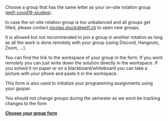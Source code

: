 Choose a group that has the same letter as your on-site rotation group ([epfl-covid19-studies](https://www.epfl.ch/campus/security-safety/en/health/coronavirus-covid19/students/)).

In case the on-site rotation group is too unbalanced and all groups get filled, please contact nicolas.stucki@epfl.ch to open new groups.

It is allowed but not recommended to join a group in another rotation as long as all the work is done remotely with your group (using Discord, Hangouts, Zoom, ...).

You can find the link to the workspace of your group in the form.
If you work remotely you can just write down the solution directly in the workspace.
If you solved it on paper or on a blackboard/whiteboard you can take a picture with your phone and paste it in the workspace.

This form is also used to initialize your programming assignments using your gaspar.

You should not change groups during the semester as we wont be tracking changes to the form

[**Choose your group form**](https://docs.google.com/spreadsheets/d/1xMy83u1bl1yd4zuYt9jFp7pEYGurTSlfK8onmfOnVyA/edit#gid=0)
